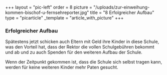 +++
layout = "pic-left"
order = 8
picture = "/uploads/zur-einweihung-kommen-bischof-u-fernsehreporter.jpg"
title = "8 Erfolgreicher Aufbau"
type = "picarticle"
_template = "article_with_picture"
+++

### Erfolgreicher Aufbau

Spätestens jetzt schicken auch Eltern mit Geld ihre Kinder in diese Schule, was den Vorteil hat, dass der Rektor die vollen Schulgebühren bekommt und ab und zu auch Spenden für den weiteren Aufbau der Schule.

Wenn der Zeitpunkt gekommen ist, dass die Schule sich selbst tragen kann, werden für keine weiteren Kinder mehr Paten gesucht.
